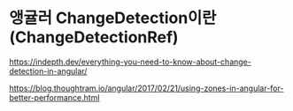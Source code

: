# 앵귤러 ChangeDetection이란 (ChangeDetectionRef)



https://indepth.dev/everything-you-need-to-know-about-change-detection-in-angular/

https://blog.thoughtram.io/angular/2017/02/21/using-zones-in-angular-for-better-performance.html
